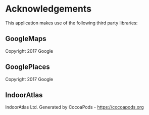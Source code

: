 # Acknowledgements
This application makes use of the following third party libraries:

## GoogleMaps

Copyright 2017 Google

## GooglePlaces

Copyright 2017 Google

## IndoorAtlas

IndoorAtlas Ltd.
Generated by CocoaPods - https://cocoapods.org
